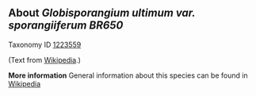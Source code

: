 **About *Globisporangium ultimum var. sporangiiferum BR650***
-------------------------

Taxonomy ID [1223559](https://www.uniprot.org/taxonomy/1223559)

(Text from [Wikipedia](https://en.wikipedia.org/).)

**More information**
General information about this species can be found in [Wikipedia](https://en.wikipedia.org/wiki/Pythium_ultimum)
